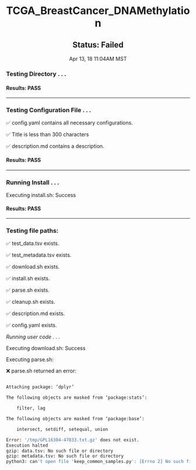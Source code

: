 <h1><center>TCGA_BreastCancer_DNAMethylation</center></h1>
<h2><center> Status: Failed </center></h2>
<center>Apr 13, 18 11:04AM MST</center>


### Testing Directory . . .

#### Results: PASS
---
### Testing Configuration File . . .

&#9989;	config.yaml contains all necessary configurations.

&#9989;	Title is less than 300 characters

&#9989;	description.md contains a description.

#### Results: PASS
---
### Running Install . . .

Executing install.sh: Success

#### Results: PASS
---

### Testing file paths:

&#9989;	test_data.tsv exists.

&#9989;	test_metadata.tsv exists.

&#9989;	download.sh exists.

&#9989;	install.sh exists.

&#9989;	parse.sh exists.

&#9989;	cleanup.sh exists.

&#9989;	description.md exists.

&#9989;	config.yaml exists.

*Running user code . . .*

Executing download.sh: Success

Executing parse.sh: 

&#10060;	parse.sh returned an error:
~~~bash

Attaching package: ‘dplyr’

The following objects are masked from ‘package:stats’:

    filter, lag

The following objects are masked from ‘package:base’:

    intersect, setdiff, setequal, union

Error: '/tmp/GPL16304-47833.txt.gz' does not exist.
Execution halted
gzip: data.tsv: No such file or directory
gzip: metadata.tsv: No such file or directory
python3: can't open file 'keep_common_samples.py': [Errno 2] No such file or directory
~~~

